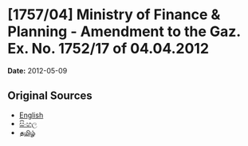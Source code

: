 # [1757/04] Ministry of Finance & Planning - Amendment to the Gaz. Ex. No. 1752/17 of 04.04.2012

**Date:** 2012-05-09

## Original Sources

- [English](https://documents.gov.lk/view/extra-gazettes/2012/5/1757-04_E.pdf)
- [සිංහල](https://documents.gov.lk/view/extra-gazettes/2012/5/1757-04_S.pdf)
- [தமிழ்](https://documents.gov.lk/view/extra-gazettes/2012/5/1757-04_T.pdf)
